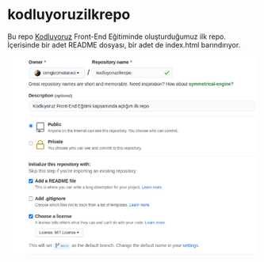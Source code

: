 # kodluyoruzilkrepo
Bu repo [Kodluyoruz](https://www.patika.dev/tr) Front-End Eğitiminde oluşturduğumuz ilk repo. İçerisinde bir adet README dosyası, bir adet de index.html barındırıyor.

![kodluyoruz](https://raw.githubusercontent.com/Kodluyoruz/taskforce/main/git/odev1/figures/github.png)
